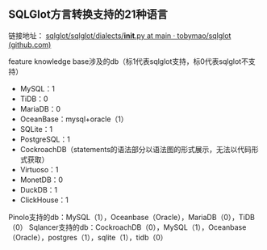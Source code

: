 ## SQLGlot方言转换支持的21种语言

链接地址： [sqlglot/sqlglot/dialects/__init__.py at main · tobymao/sqlglot (github.com)](https://github.com/tobymao/sqlglot/blob/main/sqlglot/dialects/__init__.py)

feature knowledge base涉及的db（标1代表sqlglot支持，标0代表sqlglot不支持）
* MySQL：1
* TiDB：0
* MariaDB：0
* OceanBase：mysql+oracle（1）
* SQLite：1
* PostgreSQL：1
* CockroachDB（statements的语法部分以语法图的形式展示，无法以代码形式获取）
* Virtuoso：1
* MonetDB：0
* DuckDB：1
* ClickHouse：1


Pinolo支持的db：MySQL（1），Oceanbase（Oracle），MariaDB（0），TiDB（0）
Sqlancer支持的db：CockroachDB（0），MySQL（1），Oceanbase（Oracle），postgres（1），sqlite（1），tidb（0）


